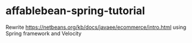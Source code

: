 affablebean-spring-tutorial
===========================

Rewrite https://netbeans.org/kb/docs/javaee/ecommerce/intro.html using Spring framework and Velocity
